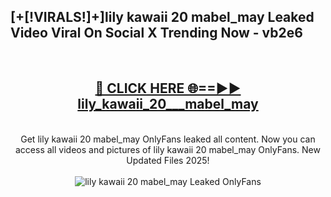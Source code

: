 <h2>[+[!VIRALS!]+]lily kawaii 20   mabel_may Leaked Video Viral On Social X Trending Now - vb2e6</h2>
<br>
<div align="center">
<h2><a href="https://libra.edu.pl?lily_kawaii_20___mabel_may" rel="nofollow">🔴 CLICK HERE 🌐==►► lily_kawaii_20___mabel_may</a></h2>
<br>
Get lily kawaii 20   mabel_may OnlyFans leaked all content. Now you can access all videos and pictures of lily kawaii 20   mabel_may OnlyFans. New Updated Files 2025!
<br>
<br>
<a href="https://libra.edu.pl?lily_kawaii_20___mabel_may" rel="nofollow" data-target="animated-image.originalLink"><img src="https://i.ibb.co.com/WyWwxjT/player-gif2.gif" alt="lily kawaii 20   mabel_may Leaked OnlyFans" style="max-width: 100%; display: inline-block;" data-target="animated-image.originalImage"></a>
</div>
<br>